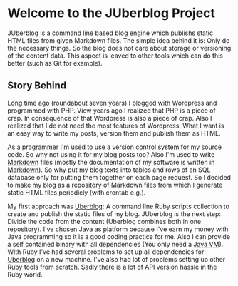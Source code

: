 # Welcome to the JUberblog Project

JUberblog is  a command  line based  blog engine which  publishs static  HTML files
from given  Markdown files.  The simple idea  behind it is:  Only do  the necessary
things. So the blog does not care  about storage or versioning of the content data.
This aspect  is leaved to  other tools which  can do this  better (such as  Git for
example).

## Story Behind

Long time  ago (roundabout  seven years)  I blogged  with Wordpress  and programmed
with PHP. View years ago I realized that  PHP is a piece of crap. In consequence of
that Wordpress  is also a  piece of crap.  Also I realized that  I do not  need the
most features of Wordpress.  What I want is an easy way to  write my posts, version
them and publish them as HTML.

As a  programmer I'm used to  use a version control  system for my source  code. So
why   not  using   it  for   my   blog  posts   too?   Also  I'm   used  to   write
[Markdown][markdown] files (mostly  the documentation of my software  is written in
[Markdown][markdown]). So  why put  my blog texts  into tables and  rows of  an SQL
database only for putting them together on  each page request. So I decided to make
my blog as a  repository of Markdown files from which I  generate static HTML files
periodicly (with crontab e.g.).

My first approach was [Uberblog][uberblog]:  A command line Ruby scripts collection
to create  and publish the  static files  of my blog.  JUberblog is the  next step:
Divide the code  from the content (Uberblog combines both  in one repository). I've
chosen Java as platform  because I've earn my money with Java  programming so it is
a good coding practice for me. Also I  can provide a self contained binary with all
dependencies (You only need a [Java  VM][jvm]). With Ruby I've had several problems
to set  up all dependencies  for [Uberblog][uberblog] on  a new machine.  I've also
had lot of problems setting up other Ruby  tools from scratch. Sadly there is a lot
of API version hassle in the Ruby world.

[uberblog]: https://github.com/Weltraumschaf/uberblog
[markdown]: TODO
[jvm]:      http://www.oracle.com/technetwork/java/javase/downloads/jdk7-downloads-1880260.html